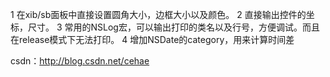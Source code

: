 1 在xib/sb面板中直接设置圆角大小，边框大小以及颜色。
2 直接输出控件的坐标，尺寸。
3 常用的NSLog宏，可以输出打印的类名以及行号，方便调试。而且在release模式下无法打印。
4 增加NSDate的category，用来计算时间差

csdn：http://blog.csdn.net/cehae


